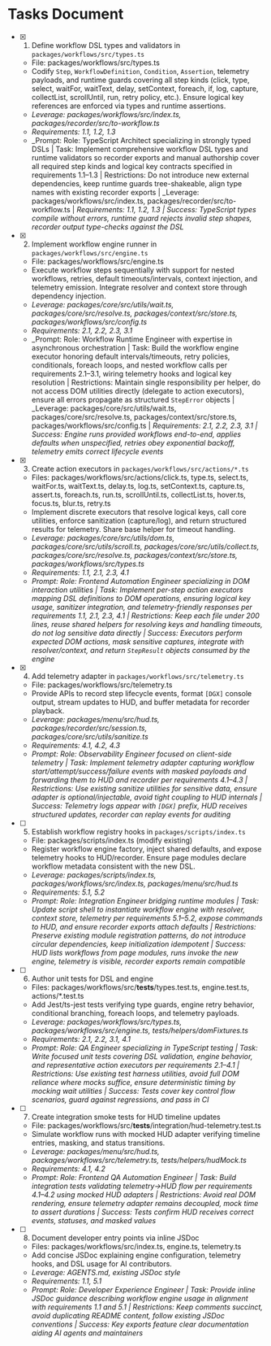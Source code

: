 # Tasks Document

- [x] 1. Define workflow DSL types and validators in `packages/workflows/src/types.ts`
  - File: packages/workflows/src/types.ts
  - Codify `Step`, `WorkflowDefinition`, `Condition`, `Assertion`, telemetry payloads, and runtime guards covering all step kinds (click, type, select, waitFor, waitText, delay, setContext, foreach, if, log, capture, collectList, scrollUntil, run, retry policy, etc.). Ensure logical key references are enforced via types and runtime assertions.
  - _Leverage: packages/workflows/src/index.ts, packages/recorder/src/to-workflow.ts_
  - _Requirements: 1.1, 1.2, 1.3_
  - _Prompt: Role: TypeScript Architect specializing in strongly typed DSLs | Task: Implement comprehensive workflow DSL types and runtime validators so recorder exports and manual authorship cover all required step kinds and logical key contracts specified in requirements 1.1–1.3 | Restrictions: Do not introduce new external dependencies, keep runtime guards tree-shakeable, align type names with existing recorder exports | _Leverage: packages/workflows/src/index.ts, packages/recorder/src/to-workflow.ts | _Requirements: 1.1, 1.2, 1.3 | Success: TypeScript types compile without errors, runtime guard rejects invalid step shapes, recorder output type-checks against the DSL_

- [x] 2. Implement workflow engine runner in `packages/workflows/src/engine.ts`
  - File: packages/workflows/src/engine.ts
  - Execute workflow steps sequentially with support for nested workflows, retries, default timeouts/intervals, context injection, and telemetry emission. Integrate resolver and context store through dependency injection.
  - _Leverage: packages/core/src/utils/wait.ts, packages/core/src/resolve.ts, packages/context/src/store.ts, packages/workflows/src/config.ts_
  - _Requirements: 2.1, 2.2, 2.3, 3.1_
  - _Prompt: Role: Workflow Runtime Engineer with expertise in asynchronous orchestration | Task: Build the workflow engine executor honoring default intervals/timeouts, retry policies, conditionals, foreach loops, and nested workflow calls per requirements 2.1–3.1, wiring telemetry hooks and logical key resolution | Restrictions: Maintain single responsibility per helper, do not access DOM utilities directly (delegate to action executors), ensure all errors propagate as structured `StepError` objects | _Leverage: packages/core/src/utils/wait.ts, packages/core/src/resolve.ts, packages/context/src/store.ts, packages/workflows/src/config.ts | _Requirements: 2.1, 2.2, 2.3, 3.1 | Success: Engine runs provided workflows end-to-end, applies defaults when unspecified, retries obey exponential backoff, telemetry emits correct lifecycle events_

- [x] 3. Create action executors in `packages/workflows/src/actions/*.ts`
  - Files: packages/workflows/src/actions/click.ts, type.ts, select.ts, waitFor.ts, waitText.ts, delay.ts, log.ts, setContext.ts, capture.ts, assert.ts, foreach.ts, run.ts, scrollUntil.ts, collectList.ts, hover.ts, focus.ts, blur.ts, retry.ts
  - Implement discrete executors that resolve logical keys, call core utilities, enforce sanitization (capture/log), and return structured results for telemetry. Share base helper for timeout handling.
  - _Leverage: packages/core/src/utils/dom.ts, packages/core/src/utils/scroll.ts, packages/core/src/utils/collect.ts, packages/core/src/resolve.ts, packages/context/src/store.ts, packages/workflows/src/types.ts_
  - _Requirements: 1.1, 2.1, 2.3, 4.1_
  - _Prompt: Role: Frontend Automation Engineer specializing in DOM interaction utilities | Task: Implement per-step action executors mapping DSL definitions to DOM operations, ensuring logical key usage, sanitizer integration, and telemetry-friendly responses per requirements 1.1, 2.1, 2.3, 4.1 | Restrictions: Keep each file under 200 lines, reuse shared helpers for resolving keys and handling timeouts, do not log sensitive data directly | Success: Executors perform expected DOM actions, mask sensitive captures, integrate with resolver/context, and return `StepResult` objects consumed by the engine_

- [x] 4. Add telemetry adapter in `packages/workflows/src/telemetry.ts`
  - File: packages/workflows/src/telemetry.ts
  - Provide APIs to record step lifecycle events, format `[DGX]` console output, stream updates to HUD, and buffer metadata for recorder playback.
  - _Leverage: packages/menu/src/hud.ts, packages/recorder/src/session.ts, packages/core/src/utils/sanitize.ts_
  - _Requirements: 4.1, 4.2, 4.3_
  - _Prompt: Role: Observability Engineer focused on client-side telemetry | Task: Implement telemetry adapter capturing workflow start/attempt/success/failure events with masked payloads and forwarding them to HUD and recorder per requirements 4.1–4.3 | Restrictions: Use existing sanitize utilities for sensitive data, ensure adapter is optional/injectable, avoid tight coupling to HUD internals | Success: Telemetry logs appear with `[DGX]` prefix, HUD receives structured updates, recorder can replay events for auditing_

- [ ] 5. Establish workflow registry hooks in `packages/scripts/index.ts`
  - File: packages/scripts/index.ts (modify existing)
  - Register workflow engine factory, inject shared defaults, and expose telemetry hooks to HUD/recorder. Ensure page modules declare workflow metadata consistent with the new DSL.
  - _Leverage: packages/scripts/index.ts, packages/workflows/src/index.ts, packages/menu/src/hud.ts_
  - _Requirements: 5.1, 5.2_
  - _Prompt: Role: Integration Engineer bridging runtime modules | Task: Update script shell to instantiate workflow engine with resolver, context store, telemetry per requirements 5.1–5.2, expose commands to HUD, and ensure recorder exports attach defaults | Restrictions: Preserve existing module registration patterns, do not introduce circular dependencies, keep initialization idempotent | Success: HUD lists workflows from page modules, runs invoke the new engine, telemetry is visible, recorder exports remain compatible_

- [ ] 6. Author unit tests for DSL and engine
  - Files: packages/workflows/src/__tests__/types.test.ts, engine.test.ts, actions/*.test.ts
  - Add Jest/ts-jest tests verifying type guards, engine retry behavior, conditional branching, foreach loops, and telemetry payloads.
  - _Leverage: packages/workflows/src/types.ts, packages/workflows/src/engine.ts, tests/helpers/domFixtures.ts_
  - _Requirements: 2.1, 2.2, 3.1, 4.1_
  - _Prompt: Role: QA Engineer specializing in TypeScript testing | Task: Write focused unit tests covering DSL validation, engine behavior, and representative action executors per requirements 2.1–4.1 | Restrictions: Use existing test harness utilities, avoid full DOM reliance where mocks suffice, ensure deterministic timing by mocking wait utilities | Success: Tests cover key control flow scenarios, guard against regressions, and pass in CI_

- [ ] 7. Create integration smoke tests for HUD timeline updates
  - File: packages/workflows/src/__tests__/integration/hud-telemetry.test.ts
  - Simulate workflow runs with mocked HUD adapter verifying timeline entries, masking, and status transitions.
  - _Leverage: packages/menu/src/hud.ts, packages/workflows/src/telemetry.ts, tests/helpers/hudMock.ts_
  - _Requirements: 4.1, 4.2_
  - _Prompt: Role: Frontend QA Automation Engineer | Task: Build integration tests validating telemetry->HUD flow per requirements 4.1–4.2 using mocked HUD adapters | Restrictions: Avoid real DOM rendering, ensure telemetry adapter remains decoupled, mock time to assert durations | Success: Tests confirm HUD receives correct events, statuses, and masked values_

- [ ] 8. Document developer entry points via inline JSDoc
  - Files: packages/workflows/src/index.ts, engine.ts, telemetry.ts
  - Add concise JSDoc explaining engine configuration, telemetry hooks, and DSL usage for AI contributors.
  - _Leverage: AGENTS.md, existing JSDoc style_
  - _Requirements: 1.1, 5.1_
  - _Prompt: Role: Developer Experience Engineer | Task: Provide inline JSDoc guidance describing workflow engine usage in alignment with requirements 1.1 and 5.1 | Restrictions: Keep comments succinct, avoid duplicating README content, follow existing JSDoc conventions | Success: Key exports feature clear documentation aiding AI agents and maintainers_
